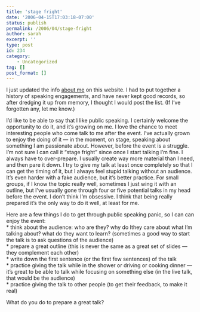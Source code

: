 ```yaml
---
title: 'stage fright'
date: '2006-04-15T17:03:18-07:00'
status: publish
permalink: /2006/04/stage-fright
author: sarah
excerpt: ''
type: post
id: 234
category:
    - Uncategorized
tag: []
post_format: []
---
```

I just updated the info [about me](https://www.ultrasaurus.com/about/sarah.html) on this website. I had to put together a history of speaking engagements, and have never kept good records, so after dredging it up from memory, I thought I would post the list. (If I’ve forgotten any, let me know.)

I’d like to be able to say that I like public speaking. I certainly welcome the opportunity to do it, and it’s growing on me. I love the chance to meet interesting people who come talk to me after the event. I’ve actually grown to enjoy the doing of it — in the moment, on stage, speaking about something I am passionate about. However, before the event is a struggle. I’m not sure I can call it “stage fright” since once I start talking I’m fine. I always have to over-prepare. I usually create way more material than I need, and then pare it down. I try to give my talk at least once completely so that I can get the timing of it, but I always feel stupid talking without an audience. It’s even harder with a fake audience, but it’s better practice. For small groups, if I know the topic really well, sometimes I just wing it with an outline, but I’ve usually gone through four or five potential talks in my head before the event. I don’t think I’m obsessive. I think that being really prepared it’s the only way to do it well, at least for me.

Here are a few things I do to get through public speaking panic, so I can can enjoy the event:  
\* think about the audience: who are they? why do Ithey care about what I’m talking about? what do they want to learn? (sometimes a good way to start the talk is to ask questions of the audience)  
\* prepare a great outline (this is never the same as a great set of slides — they complement each other)  
\* write down the first sentence (or the first few sentences) of the talk  
\* practice giving the talk while in the shower or driving or cooking dinner — it’s great to be able to talk while focusing on something else (in the live talk, that would be the audience)  
\* practice giving the talk to other people (to get their feedback, to make it real)

What do you do to prepare a great talk?